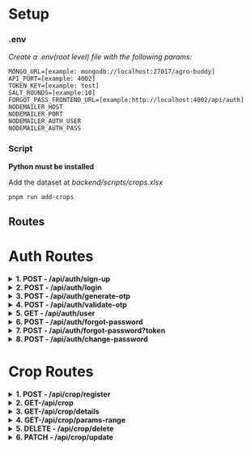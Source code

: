 # Setup

### .env

_Create a .env(root level) file with the following params:_

    MONGO_URL=[example: mongodb://localhost:27017/agro-buddy]
    API_PORT=[example: 4002]
    TOKEN_KEY=[example: test]
    SALT_ROUNDS=[example:10]
    FORGOT_PASS_FRONTEND_URL=[example:http://localhost:4002/api/auth]
    NODEMAILER_HOST
    NODEMAILER_PORT
    NODEMAILER_AUTH_USER
    NODEMAILER_AUTH_PASS

### Script

**Python must be installed**

Add the dataset at _backend/scripts/crops.xlsx_

```
pnpm run add-crops
```

## Routes

# Auth Routes

<details>
<summary> <b> 1. POST - /api/auth/sign-up </b> </summary>

<br>
Example:

```
{
  "firstName": "John",
  "lastName": "Doe",
  "email": "johndoe@example.com",
  "password": "buar13@iep",
  "role": "USER"
}
```

**firstName**: required | String <br>
**lastName**: required | String <br>
**email**: required | String <br>
**password**: required | String <br>
**role**: required | String <br>

<h2>Logic:</h2>

- if email and password are valid then data will be saved
- password will be hashed before being saved
- otp will be sent for verification at the provided email automatically
<br>
</details>

<details>
<summary><b>2. POST - /api/auth/login </b></summary>

<br>
Example:

```
{
  "email": "johndoe@example.com",
  "password": "buar13@iep"
}
```

**email**: required | String <br>
**password**: required | String <br>

<h2>Logic:</h2>

- if email and password are valid and correct data will be retrieved
<br>
</details>

<details>
<summary><b>3. POST - /api/auth/generate-otp</b></summary>
<br>
Example:

```
{
  "email": "johndoe@example.com"
}
```

**email**: required | String <br>

<h2>Logic:</h2>

- create an otp with email and sent through mail for mail verification
<br>
</details>

<details>
<summary><b>4. POST - /api/auth/validate-otp</b></summary>
<br>
Example:

```
{
  "email": "johndoe@example.com",
  "otp": "yVNrv7"
}
```

**email**: required | String <br>

<h2>Logic:</h2>

- Validate otp for email verification
<br>
</details>

<details>
<summary><b>5. GET - /api/auth/user </b></summary>
<br>
Example:

```
http://localhost:4002/api/auth/user
```

<h2>Headers:</h2> 'authorization'
<br>

<h2>Logic:</h2>
- returns the data of the user with the associated token
</details>

<details>
<summary><b>6. POST - /api/auth/forgot-password</b></summary>
<br>
Example:

```
{
  "email": "johndoe@example.com"
}
```

**email**: required | String <br>

<br>
<h2>Logic:</h2>
- sends email at the email provided
</details>

<details>
<summary><b>7. POST - /api/auth/forgot-password?token</b></summary>
<br>
Example:

- URL: http://localhost:8080/api/auth/forgot-password?token="123"

```
{
  "email": "johndoe@example.com",
  "newPassword": "testpassword"
}
```

**email**: required | String <br>
**newPassword**: required | String <br>

<br>
<h2>Logic:</h2>
- The url of this api is generated by the API 6.
- If the token is valid and matches with the email, the password changes.
</details>

<details>
<summary><b>8. POST - /api/auth/change-password </b></summary>
<br>
Example:

```
{
  "oldPassword": "oldPassword",
  "newPassword": "newPassword"
}
```

**oldPassword**: required | String <br>
**newPassword**: required | String <br>

<h2>Headers:</h2> 'authorization'
<br>
<h2>Logic:</h2>
- The logged in user can change their password
</details>

# Crop Routes

<details>
<summary><b>1. POST - /api/crop/register</b></summary>
<br>
Example:

```
{
  "name": "rice",
  "nitrogen": 10,
  "phosphorous": 100,
  "potassium": 100,
  "temperature": 19.2,
  "humidity": 19.2,
  "pH": 8.3,
  "rainfall": 20.2
  "images": ["test", "test2"]
}
```

**name**: required | String <br>
**details**: optional | List <br>
**details.nitrogen**: optional | number <br>
**details.phosphorous**: optional | number <br>
**details.potassium**: optional | number <br>
**details.temperature**: optional | number <br>
**details.pH**: optional | number <br>
**details.humidity**: optional | number <br>
**details.rainfall**: optional | number <br>
**images**: optional | [String] <br>
**description**: optional | String <br>

<h2>Logic:</h2>

- if name found all the data will be saved to that else will create and store
- images will be concatenated (unique urls)
- details will be stored as an object and will be concatenated with previous ones.
- if description is already present for the crop it overwrites the description.
<br>
</details>

<details>
<summary><b>2. GET-/api/crop<quries></b></summary>
<br>
Example:

```
http://localhost:4002/api/crop?nitrogen=10&name=rice
```

- Queries
  <br>
  **name**: optional | String <br>
  **nitrogen**: optional | number <br>
  **fromNitrogenLevel**: optional | number <br>
  **toNitrogenLevel**: optional | number <br>
  **phosphorous**: optional | number <br>
  **fromphosphorousLevel**: optional | number <br>
  **tophosphorousLevel**: optional | number <br>
  **potassium**: optional | number <br>
  **fromPotassiumLevel**: optional | number <br>
  **toPotassiumLevel**: optional | number <br>
  **temperature**: optional | number <br>
  **fromTemperatureLevel**: optional | number <br>
  **toTemperatureLevel**: optional | number <br>
  **humidity**: optional | number <br>
  **fromHumidityLevel**: optional | number <br>
  **toHumidityLevel**: optional | number <br>
  **ph**: optional | number <br>
  **fromPHLevel**: optional | number <br>
  **toPHLevel**: optional | number <br>
  **rainfall**: optional | number <br>
  **fromRainfallLevel**: optional | number <br>
  **toRainfallLevel**: optional | number <br>

<br>
<h2>Logic:</h2>
- Get crops grouped preview (gives mean of all of the data grouped by crop name)
- images are also provided for the crops
- If no argument is provided then all the crops are returned
</details>

<details>
<summary><b>3. GET-/api/crop/details<quries></b></summary>
<br>
Example:

```
http://localhost:4002/api/crop/details?nitrogen=10&name=rice
```

- Queries
  <br>
  **name**: optional | String <br>
  **nitrogen**: optional | number <br>
  **fromNitrogenLevel**: optional | number <br>
  **toNitrogenLevel**: optional | number <br>
  **phosphorous**: optional | number <br>
  **fromphosphorousLevel**: optional | number <br>
  **tophosphorousLevel**: optional | number <br>
  **potassium**: optional | number <br>
  **fromPotassiumLevel**: optional | number <br>
  **toPotassiumLevel**: optional | number <br>
  **temperature**: optional | number <br>
  **fromTemperatureLevel**: optional | number <br>
  **toTemperatureLevel**: optional | number <br>
  **humidity**: optional | number <br>
  **fromHumidityLevel**: optional | number <br>
  **toHumidityLevel**: optional | number <br>
  **ph**: optional | number <br>
  **fromPHLevel**: optional | number <br>
  **toPHLevel**: optional | number <br>
  **rainfall**: optional | number <br>
  **fromRainfallLevel**: optional | number <br>
  **toRainfallLevel**: optional | number <br>

<br>
<h2>Logic:</h2>
- Get crops details grouped which satisfy the above conditions
- Images are not provided
</details>

<details>
<summary><b>4. GET-/api/crop/params-range<quries></b></summary>
<br>
Example:

```
http://localhost:4002/api/crop/params-range
```

<br>
<h2>Logic:</h2>
- Get ranges of each params i.e. get min and max of each param
</details>

<details>
<summary><b>5. DELETE - /api/crop/delete </b></summary>
<br>
Example:

```
http://localhost:4002/api/crop/delete?crop=rice
```

- Queries
  <br>
  **id**: optional | String <br>
  **crop**: optional | String <br>

</details>

<details>
<summary><b>6. PATCH - /api/crop/update </b></summary>
<br>
Example:

```
{
  "id": 167834,
  "nitrogen": 10
}
```

NOTE: If name is provided, it is meant to update the images so images must be passed

- Queries
  <br>
  **id**: optional | String <br>
  **name**: optional | String <br>
  **images**: optional | [String] <br>
  **nitrogen**: optional | number <br>
  **phosphorous**: optional | number <br>
  **potassium**: optional | number <br>
  **temperature**: optional | number <br>
  **humidity**: optional | number <br>
  **pH**: optional | number <br>
  **rainfall**: optional | number <br>

</details>
